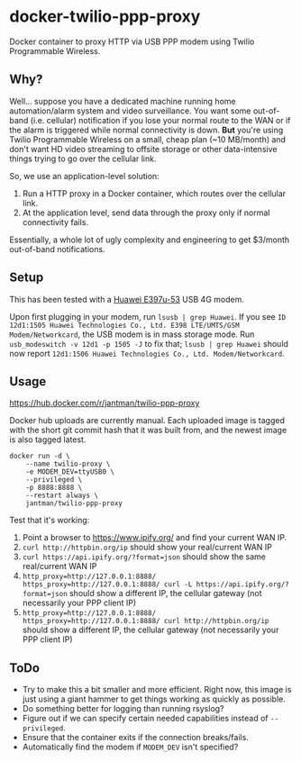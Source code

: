 # docker-twilio-ppp-proxy

Docker container to proxy HTTP via USB PPP modem using Twilio Programmable Wireless.

## Why?

Well... suppose you have a dedicated machine running home automation/alarm system and video surveillance. You want some out-of-band (i.e. cellular) notification if you lose your normal route to the WAN or if the alarm is triggered while normal connectivity is down. **But** you're using Twilio Programmable Wireless on a small, cheap plan (~10 MB/month) and don't want HD video streaming to offsite storage or other data-intensive things trying to go over the cellular link.

So, we use an application-level solution:

1. Run a HTTP proxy in a Docker container, which routes over the cellular link.
2. At the application level, send data through the proxy only if normal connectivity fails.

Essentially, a whole lot of ugly complexity and engineering to get $3/month out-of-band notifications.

## Setup

This has been tested with a [Huawei E397u-53](https://www.amazon.com/gp/product/B01M0JY15V/) USB 4G modem.

Upon first plugging in your modem, run ``lsusb | grep Huawei``. If you see ``ID 12d1:1505 Huawei Technologies Co., Ltd. E398 LTE/UMTS/GSM Modem/Networkcard``, the USB modem is in mass storage mode. Run ``usb_modeswitch -v 12d1 -p 1505 -J`` to fix that; ``lsusb | grep Huawei`` should now report ``12d1:1506 Huawei Technologies Co., Ltd. Modem/Networkcard``.

## Usage

https://hub.docker.com/r/jantman/twilio-ppp-proxy

Docker hub uploads are currently manual. Each uploaded image is tagged with the short git commit hash that it was built from, and the newest image is also tagged latest.

```
docker run -d \
    --name twilio-proxy \
    -e MODEM_DEV=ttyUSB0 \
    --privileged \
    -p 8888:8888 \
    --restart always \
    jantman/twilio-ppp-proxy
```

Test that it's working:

1. Point a browser to https://www.ipify.org/ and find your current WAN IP.
2. ``curl http://httpbin.org/ip`` should show your real/current WAN IP
3. ``curl https://api.ipify.org/?format=json`` should show the same real/current WAN IP
4. ``http_proxy=http://127.0.0.1:8888/ https_proxy=http://127.0.0.1:8888/ curl -L https://api.ipify.org/?format=json`` should show a different IP, the cellular gateway (not necessarily your PPP client IP)
5. ``http_proxy=http://127.0.0.1:8888/ https_proxy=http://127.0.0.1:8888/ curl http://httpbin.org/ip`` should show a different IP, the cellular gateway (not necessarily your PPP client IP)

## ToDo

* Try to make this a bit smaller and more efficient. Right now, this image is just using a giant hammer to get things working as quickly as possible.
* Do something better for logging than running rsyslog?
* Figure out if we can specify certain needed capabilities instead of ``--privileged``.
* Ensure that the container exits if the connection breaks/fails.
* Automatically find the modem if ``MODEM_DEV`` isn't specified?
